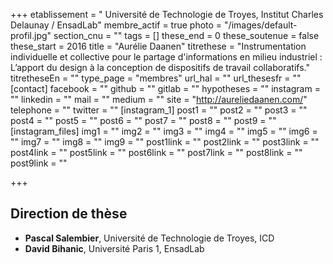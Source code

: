 +++
etablissement = " Université de Technologie de Troyes, Institut Charles Delaunay / EnsadLab"
membre_actif = true
photo = "/images/default-profil.jpg"
section_cnu = ""
tags = []
these_end = 0
these_soutenue = false
these_start = 2016
title = "Aurélie Daanen"
titrethese = "Instrumentation individuelle et collective pour le partage d'informations en milieu industriel : L’apport du design à la conception de dispositifs de travail collaboratifs."
titretheseEn = ""
type_page = "membres"
url_hal = ""
url_thesesfr = ""
[contact]
facebook = ""
github = ""
gitlab = ""
hypotheses = ""
instagram = ""
linkedin = ""
mail = ""
medium = ""
site = "http://aureliedaanen.com/"
telephone = ""
twitter = ""
[instagram_1]
post1 = ""
post2 = ""
post3 = ""
post4 = ""
post5 = ""
post6 = ""
post7 = ""
post8 = ""
post9 = ""
[instagram_files]
img1 = ""
img2 = ""
img3 = ""
img4 = ""
img5 = ""
img6 = ""
img7 = ""
img8 = ""
img9 = ""
post1link = ""
post2link = ""
post3link = ""
post4link = ""
post5link = ""
post6link = ""
post7link = ""
post8link = ""
post9link = ""

+++

<!-- Supprimer les parties non remplies (supprimer les blocks de lang s'il n'y a pas deux langues). Tu es libre d'ajouter ce que tu veux à cette partie -->

## Direction de thèse

* **Pascal Salembier**, Université de Technologie de Troyes, ICD
* **David Bihanic**, Université Paris 1, EnsadLab